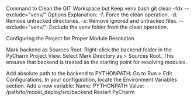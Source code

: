 Command to Clean the GIT Workspace but Keep venv
bash
git clean -fdx --exclude="venv/"
Options Explanation:
-f: Force the clean operation.
-d: Remove untracked directories.
-x: Remove ignored and untracked files.
--exclude="venv/": Exclude the venv folder from the clean operation.

Configuring the Project for Proper Module Resolution

Mark backend as Sources Root:
Right-click the backend folder in the PyCharm Project View.
Select Mark Directory as > Sources Root.
This ensures that backend is treated as the starting point for resolving modules.

Add absolute path to the backend to PYTHONPATH:
Go to Run > Edit Configurations.
In your configuration, locate the Environment Variables section.
Add a new variable:
Name: PYTHONPATH
Value: /path/to/model_deploy/src/backend
Restart PyCharm